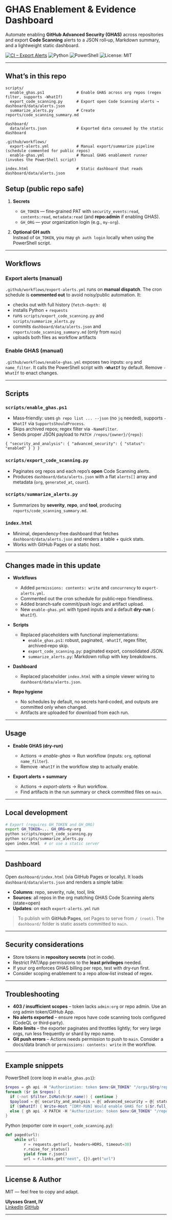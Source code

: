 # GHAS Enablement & Evidence Dashboard

Automate enabling **GitHub Advanced Security (GHAS)** across repositories and export **Code Scanning** alerts to a JSON roll‑up, Markdown summary, and a lightweight static dashboard.

[![CI – Export Alerts](https://img.shields.io/github/actions/workflow/status/OWNER/REPO/export-alerts.yml?branch=main)](https://github.com/OWNER/REPO/actions/workflows/export-alerts.yml)
![Python](https://img.shields.io/badge/Python-3.11+-3776AB)
![PowerShell](https://img.shields.io/badge/PowerShell-7+-5391FE)
![License: MIT](https://img.shields.io/badge/License-MIT-green)

---

## What’s in this repo

```
scripts/
  enable_ghas.ps1              # Enable GHAS across org repos (regex filter, supports -WhatIf)
  export_code_scanning.py      # Export open Code Scanning alerts → dashboard/data/alerts.json
  summarize_alerts.py          # Create reports/code_scanning_summary.md

dashboard/
  data/alerts.json             # Exported data consumed by the static dashboard

.github/workflows/
  export-alerts.yml            # Manual export/summarize pipeline (schedule commented for public repos)
  enable-ghas.yml              # Manual GHAS enablement runner (invokes the PowerShell script)

index.html                     # Static dashboard that reads dashboard/data/alerts.json
```

## Setup (public repo safe)

1. **Secrets**
   - `GH_TOKEN` — fine‑grained PAT with `security_events:read`, `contents:read`, `metadata:read` (and **repo:admin** if enabling GHAS).
   - `GH_ORG` — your organization login (e.g., `my-org`).

2. **Optional GH auth**  
   Instead of `GH_TOKEN`, you may `gh auth login` locally when using the PowerShell script.

---

## Workflows

### Export alerts (manual)

`.github/workflows/export-alerts.yml` runs on **manual dispatch**. The cron schedule is **commented out** to avoid noisy/public automation. It:

- checks out with full history (`fetch-depth: 0`)
- installs Python + `requests`
- runs `scripts/export_code_scanning.py` and `scripts/summarize_alerts.py`
- commits `dashboard/data/alerts.json` and `reports/code_scanning_summary.md` (only from `main`)
- uploads both files as workflow artifacts

### Enable GHAS (manual)

`.github/workflows/enable-ghas.yml` exposes two inputs: `org` and `name_filter`. It calls the PowerShell script with **`-WhatIf`** by default. Remove `-WhatIf` to enact changes.

---

## Scripts

### `scripts/enable_ghas.ps1`

- Mass‑friendly: uses `gh repo list ... --json` (no `jq` needed), supports `-WhatIf` via `SupportsShouldProcess`.
- Skips archived repos; regex filter via `-NameFilter`.
- Sends proper JSON payload to `PATCH /repos/{owner}/{repo}`:

```jsonc
{ "security_and_analysis": { "advanced_security": { "status": "enabled" } } }
```

### `scripts/export_code_scanning.py`

- Paginates org repos and each repo’s **open** Code Scanning alerts.
- Produces `dashboard/data/alerts.json` with a flat `alerts[]` array and metadata (`org`, `generated_at`, `count`).

### `scripts/summarize_alerts.py`

- Summarizes by **severity**, **repo**, and **tool**, producing `reports/code_scanning_summary.md`.

### `index.html`

- Minimal, dependency‑free dashboard that fetches `dashboard/data/alerts.json` and renders a table + quick stats.
- Works with GitHub Pages or a static host.

---

## Changes made in this update

- **Workflows**
  - Added `permissions: contents: write` and `concurrency` to `export-alerts.yml`.
  - Commented out the cron schedule for public‑repo friendliness.
  - Added branch‑safe commit/push logic and artifact upload.
  - New `enable-ghas.yml` with typed inputs and a default **dry‑run** (`-WhatIf`).

- **Scripts**
  - Replaced placeholders with functional implementations:
    - `enable_ghas.ps1`: robust, paginated, `-WhatIf`, regex filter, archived‑repo skip.
    - `export_code_scanning.py`: paginated export, consolidated JSON.
    - `summarize_alerts.py`: Markdown rollup with key breakdowns.

- **Dashboard**
  - Replaced placeholder `index.html` with a simple viewer wiring to `dashboard/data/alerts.json`.

- **Repo hygiene**
  - No schedules by default, no secrets hard‑coded, and outputs are committed only when changed.
  - Artifacts are uploaded for download from each run.

---

## Usage

- **Enable GHAS (dry‑run)**
  - Actions → *enable-ghas* → Run workflow (inputs: `org`, optional `name_filter`).
  - Remove `-WhatIf` in the workflow step to actually enable.

- **Export alerts + summary**
  - Actions → *export-alerts* → Run workflow.
  - Find artifacts in the run summary or check committed files on `main`.

---

## Local development

```bash
# Export (requires GH_TOKEN and GH_ORG)
export GH_TOKEN=... GH_ORG=my-org
python scripts/export_code_scanning.py
python scripts/summarize_alerts.py
open index.html  # or use a static server
```

---

## Dashboard

Open `dashboard/index.html` (via GitHub Pages or locally). It loads `dashboard/data/alerts.json` and renders a simple table:

- **Columns**: repo, severity, rule, tool, link
- **Sources**: all repos in the org matching GHAS Code Scanning alerts (state=open)
- **Updates**: on each `export-alerts.yml` run

> To publish with **GitHub Pages**, set Pages to serve from `/ (root)`. The `dashboard/` folder is static assets committed to `main`.

---

## Security considerations

- Store tokens in **repository secrets** (not in code).  
- Restrict PAT/App permissions to the **least privileges** needed.  
- If your org enforces GHAS billing per repo, test with dry‑run first.  
- Consider scoping enablement to a repo allow‑list instead of regex.

---

## Troubleshooting

- **403 / insufficient scopes** – token lacks `admin:org` or repo admin. Use an org admin token/GitHub App.  
- **No alerts exported** – ensure repos have code scanning tools configured (CodeQL or third‑party).  
- **Rate limits** – the exporter paginates and throttles lightly; for very large orgs, run less frequently or shard by repo name.  
- **Git push errors** – Actions needs permission to push to `main`. Consider a docs/data branch or `permissions: contents: write` in the workflow.

---

## Example snippets

PowerShell (core loop in `enable_ghas.ps1`):
```powershell
$repos = gh api -H "Authorization: token $env:GH_TOKEN" "/orgs/$Org/repos?per_page=100" | ConvertFrom-Json
foreach ($r in $repos) {
  if (-not $filter.IsMatch($r.name)) { continue }
  $payload = @{ security_and_analysis = @{ advanced_security = @{ status = "enabled" } } } | ConvertTo-Json
  if ($WhatIf) { Write-Host "[DRY-RUN] Would enable GHAS for $($r.full_name)" }
  else { gh api -X PATCH -H "Authorization: token $env:GH_TOKEN" "/repos/$($r.full_name)" -F "security_and_analysis=$payload" | Out-Null }
}
```

Python (exporter core in `export_code_scanning.py`):
```python
def paged(url):
    while url:
        r = requests.get(url, headers=HDRS, timeout=30)
        r.raise_for_status()
        yield from r.json()
        url = r.links.get("next", {}).get("url")
```

---

## License & Author

MIT — feel free to copy and adapt.

**Ulysses Grant, IV**  
[LinkedIn](https://www.linkedin.com/in/usgrant4/) 
[GitHub](https://github.com/usgrant4)

---
